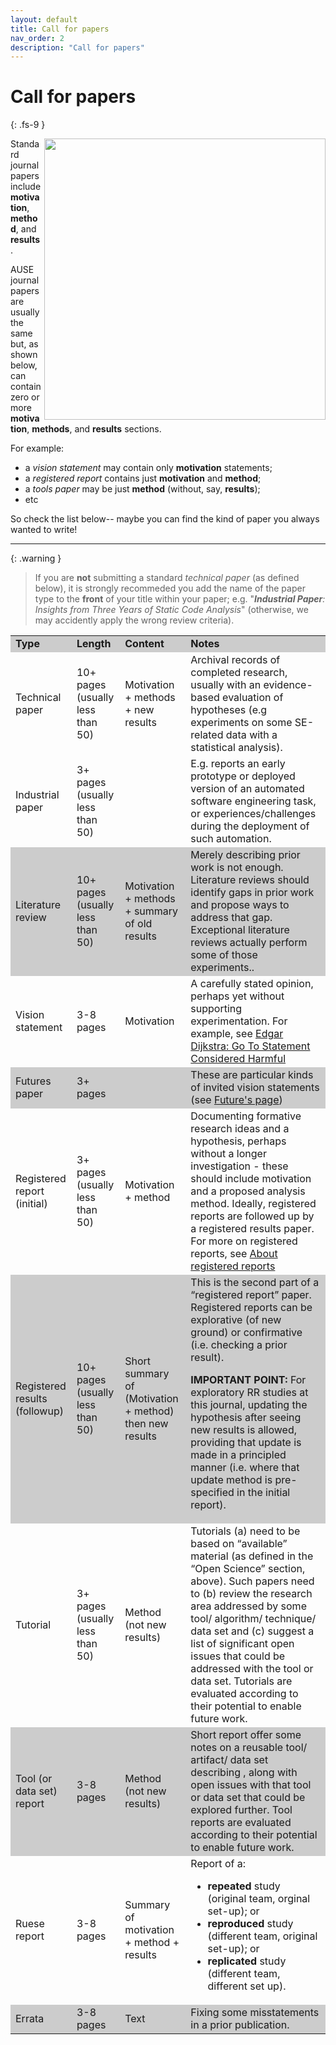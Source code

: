 ```yaml
---
layout: default
title: Call for papers
nav_order: 2
description: "Call for papers"
---
```


# Call for papers
{: .fs-9 }


<img src="/img/venn.png" align=right width=450>

Standard journal papers include **motivation**, **method**, and **results**. 

AUSE journal papers are usually the same but, as shown below, can contain zero or more
**motivation**, **methods**, and **results** sections.

For example:

- a _vision statement_ may contain only **motivation** statements;
- a _registered report_ contains just **motivation** and **method**;
- a _tools paper_ may be just **method** (without, say, **results**);
- etc

So check the list below-- maybe you can find the kind of paper you always wanted to write!

---

{: .warning }
> If you are **not** submitting a standard _technical paper_ (as defined below), it is strongly recommeded you add the name of the paper type
to the **front** of your title within your paper; e.g. "_**Industrial Paper**: Insights from Three Years of Static Code Analysis_"
(otherwise, we may accidently apply the wrong review criteria). 



<font size="1">
<table>
<tr style="background-color: #CCCCCC;"><td><b>Type</b></td><td> <b>Length</b></td><td> <b>Content</b> </td><td style="min-width: 100px; width=100px;"> <b>Notes</b></td></tr>
<tr><td>Technical paper </td><td> 10+ pages (usually less than 50) </td><td> Motivation + methods  +  new results </td><td> Archival records of completed research, usually with an  evidence-based evaluation of hypotheses (e.g experiments on some SE-related data with a statistical analysis).   </td></tr>
<tr><td>Industrial paper </td><td> 3+ pages (usually less than 50)</td><td> </td><td> E.g. reports an early prototype or deployed version of an automated software engineering task, or experiences/challenges during the deployment of such automation.</td></tr>
<tr style="background-color: #CCCCCC;"><td>Literature review </td><td> 10+ pages (usually less than 50) </td><td> Motivation + methods + summary of old results  </td><td> Merely describing prior work is not  enough. Literature reviews should identify gaps in prior work and propose ways to address that gap. Exceptional literature reviews actually perform some of those experiments..</td></tr>
<tr><td>Vision statement </td><td> 3-8 pages </td><td> Motivation </td><td> A carefully stated opinion, perhaps yet without supporting experimentation.  For example, see <a href="https://homepages.cwi.nl/~storm/teaching/reader/Dijkstra68.pdf">Edgar Dijkstra: Go To Statement Considered Harmful</a> </td></tr>
<tr style="background-color: #CCCCCC;"><td>Futures paper</td><td>3+ pages</td><td>  </td><td> These are particular kinds of invited vision statements (see <a href="futures.html">Future's page</a>)</td></tr>
<tr><td>Registered report (initial) </td><td> 3+ pages (usually less than 50) </td><td> Motivation + method </td><td> Documenting  formative research ideas and a hypothesis, perhaps without a longer investigation -  these should include motivation and a proposed analysis method.  Ideally, registered reports are followed up by a registered results paper. For more on registered reports, see <a href="https://rr.peercommunityin.org/about/about">About registered reports</a></td></tr>
<tr style="background-color: #CCCCCC;"><td>Registered results<br>(followup) </td><td> 10+ pages (usually less than 50) </td><td> Short summary of (Motivation + method) then new results </td><td> This is the second part of a “registered report” paper.  Registered reports  can be explorative (of new ground) or confirmative (i.e. checking a prior result). <p><b>IMPORTANT POINT:</b> For exploratory RR studies at this journal,  updating the  hypothesis after seeing new results is allowed, providing that update is made  in a principled manner (i.e. where that update method is pre-specified in the initial report).</p></td></tr>
<tr><td>Tutorial </td><td> 3+ pages (usually less than 50) </td><td> Method (not new results) </td><td> Tutorials (a) need to be based on  “available” material  (as defined in the “Open Science” section, above).  Such papers need to (b) review the research area addressed by some tool/ algorithm/ technique/   data set and (c) suggest a list of significant open issues  that could be  addressed with the tool or data set. Tutorials are evaluated  according to their potential to enable future work.</td></tr>
<tr style="background-color: #CCCCCC;"><td>Tool (or data set) report </td><td> 3-8 pages </td><td> Method (not  new results) </td><td> Short report offer some notes on a  reusable tool/ artifact/ data set describing , along with open issues with that   tool or data set that could be explored further.  Tool reports are evaluated  according to their potential to enable future work.</td></tr>
<tr><td>Ruese report</td><td> 3-8 pages </td><td> Summary of motivation + method + results </td><td>
                Report of a:<ul><li><b>repeated</b> study (original team, orginal set-up); or</li>
                                <li><b>reproduced</b>  study (different team, original set-up); or</li>
                                <li><b>replicated</b> study (different team, different set up).</li></ul> </td></tr>
<tr style="background-color: #CCCCCC;"><td>Errata </td><td> 3-8 pages </td><td> Text </td><td> Fixing some misstatements in a prior publication.  </td></tr>
</table>
</font>


